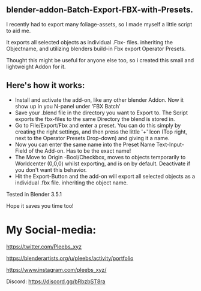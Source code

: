 ## blender-addon-Batch-Export-FBX-with-Presets.

I recently had to export many foliage-assets, so I made myself a little script to aid me.

It exports all selected objects as individual .Fbx- files. inheriting the Objectname, and utilizing blenders build-in Fbx export Operator Presets.

Thought this might be useful for anyone else too, so i created this small and lightweight Addon for it.



## Here's how it works:

* Install and activate the add-on, like any other blender Addon. Now it show up in you N-panel under 'FBX Batch'
* Save your .blend file in the directory you want to Export to. The Script exports the fbx-files to the same Directory the blend is stored in.
* Go to File/Export/Fbx and enter a preset. You can do this simply by creating the right settings, and then press the little '+' Icon (Top right, next to the Operator Presets Drop-down) and giving it a name.
* Now you can enter the same name into the Preset Name Text-Input-Field of the Add-on. Has to be the exact name!
* The Move to Origin -Bool/Checkbox, moves to objects temporarily to Worldcenter (0,0,0) whilst exporting, and is on by default. Deactivate if you don't want this behavior.
* Hit the Export-Button and the add-on will export all selected objects as a individual .fbx file. inheriting the object name.


Tested in Blender 3.5.1

Hope it saves you time too!



# My Social-media:

https://twitter.com/Pleebs_xyz

https://blenderartists.org/u/pleebs/activity/portfolio

https://www.instagram.com/pleebs_xyz/



Discord: https://discord.gg/bRbzbST8ra
